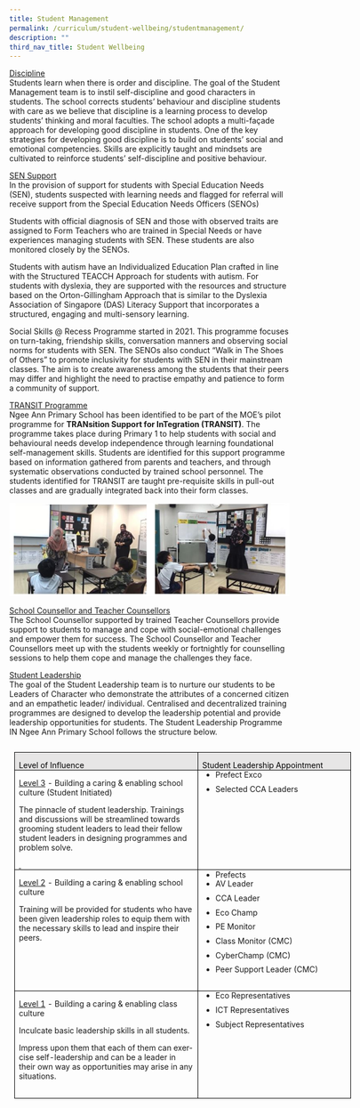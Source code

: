 ```yaml
---
title: Student Management
permalink: /curriculum/student-wellbeing/studentmanagement/
description: ""
third_nav_title: Student Wellbeing
---
```

<u>Discipline</u><br>
Students learn when there is order and discipline.  The goal of the Student Management team is to instil self-discipline and good characters in students. The school corrects students’ behaviour and discipline students with care as we believe that discipline is a learning process to develop students’ thinking and moral faculties. The school adopts a multi-façade approach for developing good discipline in students. One of the key strategies for developing good discipline is to build on students’ social and emotional competencies.  Skills are explicitly taught and mindsets are cultivated to reinforce students’ self-discipline and positive behaviour.

<u>SEN Support </u><br>
In the provision of support for students with Special Education Needs (SEN), students suspected with learning needs and flagged for referral will receive support from the Special Education Needs Officers (SENOs)

Students with official diagnosis of SEN and those with observed traits are assigned to Form Teachers who are trained in Special Needs or have experiences managing students with SEN. These students are also monitored closely by the SENOs.

Students with autism have an Individualized Education Plan crafted in line with the Structured TEACCH Approach for students with autism. For students with dyslexia, they are supported with the resources and structure based on the Orton-Gillingham Approach that is similar to the Dyslexia Association of Singapore (DAS) Literacy Support that incorporates a structured, engaging and multi-sensory learning.

Social Skills @ Recess Programme started in 2021.  This programme focuses on turn-taking, friendship skills, conversation manners and observing social norms for students with SEN. The SENOs also conduct “Walk in The Shoes of Others” to promote inclusivity for students with SEN in their mainstream classes.  The aim is to create awareness among the students that their peers may differ and highlight the need to practise empathy and patience to form a community of support.

<u>TRANSIT Programme</u>
<br>
Ngee Ann Primary School has been identified to be part of the MOE’s pilot programme for **TRANsition Support for InTegration (TRANSIT)**.  The programme takes place during Primary 1 to help students with social and behavioural needs develop independence through learning foundational self-management skills. Students are identified for this support programme based on information gathered from parents and teachers, and through systematic observations conducted by trained school personnel. The students identified for TRANSIT are taught pre-requisite skills in pull-out classes and are gradually integrated back into their form classes.

![](/images/studentwellbeing8.JPG)

<u>School Counsellor and Teacher Counsellors</u><br>
The School Counsellor supported by trained Teacher Counsellors provide support to students to manage and cope with social-emotional challenges and empower them for success. The School Counsellor and Teacher Counsellors meet up with the students weekly or fortnightly for counselling sessions to help them cope and manage the challenges they face.

<u>Student Leadership</u><br>
The goal of the Student Leadership team is to nurture our students to be Leaders of Character who demonstrate the attributes of a concerned citizen and an empathetic leader/ individual. Centralised and decentralized training programmes are designed to develop the leadership potential and provide leadership opportunities for students.  The Student Leadership Programme IN Ngee Ann Primary School follows the structure below.

<table class="MsoTableGrid" border="1" cellspacing="0" cellpadding="0" align="left" width="606" style="width:454.25pt;border-collapse:collapse;border:none;
 mso-border-alt:solid windowtext .5pt;mso-yfti-tbllook:1184;mso-table-lspace:
 9.0pt;margin-left:6.75pt;mso-table-rspace:9.0pt;margin-right:6.75pt;
 mso-table-anchor-vertical:paragraph;mso-table-anchor-horizontal:page;
 mso-table-left:76.75pt;mso-table-top:17.2pt;mso-padding-alt:0in 5.4pt 0in 5.4pt"><tbody><tr style="mso-yfti-irow:0;mso-yfti-firstrow:yes;height:17.5pt"><td width="336" valign="top" style="width:251.75pt;border:solid windowtext 1.0pt;
  mso-border-alt:solid windowtext .5pt;background:#E7E6E6;mso-background-themecolor:
  background2;padding:0in 5.4pt 0in 5.4pt;height:17.5pt"><p class="MsoNormal" style="margin-bottom:0in;line-height:normal;mso-element:
  frame;mso-element-frame-hspace:9.0pt;mso-element-wrap:around;mso-element-anchor-vertical:
  paragraph;mso-element-anchor-horizontal:page;mso-element-left:76.8pt;
  mso-element-top:17.2pt;mso-height-rule:exactly"><span lang="EN-SG" style="color:black;mso-color-alt:windowtext;mso-ansi-language:EN-SG">Level of Influence</span><span lang="EN-SG" style="mso-ansi-language:EN-SG"></span></p></td><td width="270" valign="top" style="width:202.5pt;border:solid windowtext 1.0pt;
  border-left:none;mso-border-left-alt:solid windowtext .5pt;mso-border-alt:
  solid windowtext .5pt;background:#E7E6E6;mso-background-themecolor:background2;
  padding:0in 5.4pt 0in 5.4pt;height:17.5pt"><p class="MsoNormal" style="margin-bottom:0in;line-height:normal;mso-element:
  frame;mso-element-frame-hspace:9.0pt;mso-element-wrap:around;mso-element-anchor-vertical:
  paragraph;mso-element-anchor-horizontal:page;mso-element-left:76.8pt;
  mso-element-top:17.2pt;mso-height-rule:exactly"><span lang="EN-SG" style="color:black;mso-color-alt:windowtext;mso-ansi-language:EN-SG">Student Leadership Appointment</span><span lang="EN-SG" style="mso-ansi-language:EN-SG"></span></p></td></tr><tr style="mso-yfti-irow:1;height:1.0in"><td width="336" valign="top" style="width:251.75pt;border:solid windowtext 1.0pt;
  border-top:none;mso-border-top-alt:solid windowtext .5pt;mso-border-alt:solid windowtext .5pt;
  padding:0in 5.4pt 0in 5.4pt;height:1.0in"><p class="MsoNormal" style="margin-bottom:0in;line-height:normal;mso-element:
  frame;mso-element-frame-hspace:9.0pt;mso-element-wrap:around;mso-element-anchor-vertical:
  paragraph;mso-element-anchor-horizontal:page;mso-element-left:76.8pt;
  mso-element-top:17.2pt;mso-height-rule:exactly"><u><span lang="EN-SG" style="mso-ansi-language:EN-SG">Level 3</span></u><span lang="EN-SG" style="mso-ansi-language:EN-SG"> - </span>Building a caring &amp; enabling school culture (Student Initiated)</p><p class="MsoNormal" style="margin-bottom:0in;line-height:normal;mso-element:
  frame;mso-element-frame-hspace:9.0pt;mso-element-wrap:around;mso-element-anchor-vertical:
  paragraph;mso-element-anchor-horizontal:page;mso-element-left:76.8pt;
  mso-element-top:17.2pt;mso-height-rule:exactly"><span lang="EN-SG" style="mso-ansi-language:EN-SG">The pinnacle of student leadership. Trainings and discussions will be streamlined towards grooming student leaders to lead their fellow student leaders in designing programmes and problem solve.</span></p><p class="MsoNormal" style="margin-bottom:0in;line-height:normal;mso-element:
  frame;mso-element-frame-hspace:9.0pt;mso-element-wrap:around;mso-element-anchor-vertical:
  paragraph;mso-element-anchor-horizontal:page;mso-element-left:76.8pt;
  mso-element-top:17.2pt;mso-height-rule:exactly"><u><span lang="EN-SG" style="mso-ansi-language:EN-SG"><span style="text-decoration:none">&nbsp;</span></span></u></p></td><td width="270" valign="top" style="width:202.5pt;border-top:none;border-left:
  none;border-bottom:solid windowtext 1.0pt;border-right:solid windowtext 1.0pt;
  mso-border-top-alt:solid windowtext .5pt;mso-border-left-alt:solid windowtext .5pt;
  mso-border-alt:solid windowtext .5pt;padding:0in 5.4pt 0in 5.4pt;height:1.0in"><ul style="margin-top:0in" type="disc"><li class="MsoNormal" style="margin-bottom:8.0pt;line-height:107%;mso-list:
       l1 level1 lfo3;mso-element:frame;mso-element-frame-hspace:9.0pt;
       mso-element-wrap:around;mso-element-anchor-vertical:paragraph;
       mso-element-anchor-horizontal:page;mso-element-left:76.8pt;mso-element-top:
       17.2pt;mso-height-rule:exactly">Prefect Exco</li><li class="MsoNormal" style="margin-bottom:8.0pt;line-height:107%;mso-list:
       l1 level1 lfo3;mso-element:frame;mso-element-frame-hspace:9.0pt;
       mso-element-wrap:around;mso-element-anchor-vertical:paragraph;
       mso-element-anchor-horizontal:page;mso-element-left:76.8pt;mso-element-top:
       17.2pt;mso-height-rule:exactly">Selected CCA Leaders</li></ul><p class="MsoNormal" style="margin-bottom:0in;line-height:normal;mso-element:
  frame;mso-element-frame-hspace:9.0pt;mso-element-wrap:around;mso-element-anchor-vertical:
  paragraph;mso-element-anchor-horizontal:page;mso-element-left:76.8pt;
  mso-element-top:17.2pt;mso-height-rule:exactly">&nbsp;</p></td></tr><tr style="mso-yfti-irow:2;height:75.4pt"><td width="336" valign="top" style="width:251.75pt;border:solid windowtext 1.0pt;
  border-top:none;mso-border-top-alt:solid windowtext .5pt;mso-border-alt:solid windowtext .5pt;
  padding:0in 5.4pt 0in 5.4pt;height:75.4pt"><p class="MsoNormal" style="margin-bottom:0in;line-height:normal;mso-element:
  frame;mso-element-frame-hspace:9.0pt;mso-element-wrap:around;mso-element-anchor-vertical:
  paragraph;mso-element-anchor-horizontal:page;mso-element-left:76.8pt;
  mso-element-top:17.2pt;mso-height-rule:exactly"><u><span lang="EN-SG" style="mso-ansi-language:EN-SG">Level 2</span></u><span lang="EN-SG" style="mso-ansi-language:EN-SG"> - </span>Building a caring &amp; enabling school culture</p><p class="MsoNormal" style="margin-bottom:0in;line-height:normal;mso-element:
  frame;mso-element-frame-hspace:9.0pt;mso-element-wrap:around;mso-element-anchor-vertical:
  paragraph;mso-element-anchor-horizontal:page;mso-element-left:76.8pt;
  mso-element-top:17.2pt;mso-height-rule:exactly"><span lang="EN-SG" style="mso-ansi-language:EN-SG">Training will be provided for students who have been given leadership roles to equip them with the necessary skills to lead and inspire their peers.</span></p></td><td width="270" valign="top" style="width:202.5pt;border-top:none;border-left:
  none;border-bottom:solid windowtext 1.0pt;border-right:solid windowtext 1.0pt;
  mso-border-top-alt:solid windowtext .5pt;mso-border-left-alt:solid windowtext .5pt;
  mso-border-alt:solid windowtext .5pt;padding:0in 5.4pt 0in 5.4pt;height:75.4pt"><ul style="margin-top:0in" type="disc"><li class="MsoNormal" style="margin-bottom:0in;line-height:normal;mso-list:
       l2 level1 lfo1;mso-element:frame;mso-element-frame-hspace:9.0pt;
       mso-element-wrap:around;mso-element-anchor-vertical:paragraph;
       mso-element-anchor-horizontal:page;mso-element-left:76.8pt;mso-element-top:
       17.2pt;mso-height-rule:exactly">Prefects</li><li class="MsoNormal" style="margin-bottom:8.0pt;line-height:107%;mso-list:
       l2 level1 lfo1;mso-element:frame;mso-element-frame-hspace:9.0pt;
       mso-element-wrap:around;mso-element-anchor-vertical:paragraph;
       mso-element-anchor-horizontal:page;mso-element-left:76.8pt;mso-element-top:
       17.2pt;mso-height-rule:exactly">AV Leader</li><li class="MsoNormal" style="margin-bottom:8.0pt;line-height:107%;mso-list:
       l2 level1 lfo1;mso-element:frame;mso-element-frame-hspace:9.0pt;
       mso-element-wrap:around;mso-element-anchor-vertical:paragraph;
       mso-element-anchor-horizontal:page;mso-element-left:76.8pt;mso-element-top:
       17.2pt;mso-height-rule:exactly">CCA Leader</li><li class="MsoNormal" style="margin-bottom:8.0pt;line-height:107%;mso-list:
       l2 level1 lfo1;mso-element:frame;mso-element-frame-hspace:9.0pt;
       mso-element-wrap:around;mso-element-anchor-vertical:paragraph;
       mso-element-anchor-horizontal:page;mso-element-left:76.8pt;mso-element-top:
       17.2pt;mso-height-rule:exactly">Eco Champ</li><li class="MsoNormal" style="margin-bottom:8.0pt;line-height:107%;mso-list:
       l2 level1 lfo1;mso-element:frame;mso-element-frame-hspace:9.0pt;
       mso-element-wrap:around;mso-element-anchor-vertical:paragraph;
       mso-element-anchor-horizontal:page;mso-element-left:76.8pt;mso-element-top:
       17.2pt;mso-height-rule:exactly">PE Monitor</li><li class="MsoNormal" style="margin-bottom:8.0pt;line-height:107%;mso-list:
       l2 level1 lfo1;mso-element:frame;mso-element-frame-hspace:9.0pt;
       mso-element-wrap:around;mso-element-anchor-vertical:paragraph;
       mso-element-anchor-horizontal:page;mso-element-left:76.8pt;mso-element-top:
       17.2pt;mso-height-rule:exactly">Class Monitor (CMC)</li><li class="MsoNormal" style="margin-bottom:8.0pt;line-height:107%;mso-list:
       l2 level1 lfo1;mso-element:frame;mso-element-frame-hspace:9.0pt;
       mso-element-wrap:around;mso-element-anchor-vertical:paragraph;
       mso-element-anchor-horizontal:page;mso-element-left:76.8pt;mso-element-top:
       17.2pt;mso-height-rule:exactly">CyberChamp (CMC)</li><li class="MsoNormal" style="margin-bottom:8.0pt;line-height:107%;mso-list:
       l2 level1 lfo1;mso-element:frame;mso-element-frame-hspace:9.0pt;
       mso-element-wrap:around;mso-element-anchor-vertical:paragraph;
       mso-element-anchor-horizontal:page;mso-element-left:76.8pt;mso-element-top:
       17.2pt;mso-height-rule:exactly">Peer Support Leader (CMC)</li></ul><p class="MsoNormal" style="margin-bottom:0in;line-height:normal;mso-element:
  frame;mso-element-frame-hspace:9.0pt;mso-element-wrap:around;mso-element-anchor-vertical:
  paragraph;mso-element-anchor-horizontal:page;mso-element-left:76.8pt;
  mso-element-top:17.2pt;mso-height-rule:exactly"><span lang="EN-SG" style="mso-ansi-language:EN-SG">&nbsp;</span></p></td></tr><tr style="mso-yfti-irow:3;mso-yfti-lastrow:yes;height:1.0in"><td width="336" valign="top" style="width:251.75pt;border:solid windowtext 1.0pt;
  border-top:none;mso-border-top-alt:solid windowtext .5pt;mso-border-alt:solid windowtext .5pt;
  padding:0in 5.4pt 0in 5.4pt;height:1.0in"><p class="MsoNormal" style="margin-bottom:0in;line-height:normal;mso-element:
  frame;mso-element-frame-hspace:9.0pt;mso-element-wrap:around;mso-element-anchor-vertical:
  paragraph;mso-element-anchor-horizontal:page;mso-element-left:76.8pt;
  mso-element-top:17.2pt;mso-height-rule:exactly"><u><span lang="EN-SG" style="mso-ansi-language:EN-SG">Level 1</span></u><span lang="EN-SG" style="mso-ansi-language:EN-SG"> - </span>Building a caring &amp; enabling class culture</p><p class="MsoNormal" style="margin-bottom:0in;line-height:normal;mso-element:
  frame;mso-element-frame-hspace:9.0pt;mso-element-wrap:around;mso-element-anchor-vertical:
  paragraph;mso-element-anchor-horizontal:page;mso-element-left:76.8pt;
  mso-element-top:17.2pt;mso-height-rule:exactly"><span lang="EN-SG" style="mso-ansi-language:EN-SG">Inculcate basic leadership skills in all students.</span></p><p class="MsoNormal" style="margin-bottom:0in;line-height:normal;mso-element:
  frame;mso-element-frame-hspace:9.0pt;mso-element-wrap:around;mso-element-anchor-vertical:
  paragraph;mso-element-anchor-horizontal:page;mso-element-left:76.8pt;
  mso-element-top:17.2pt;mso-height-rule:exactly"><span lang="EN-SG" style="mso-ansi-language:EN-SG">Impress upon them that each of them can exercise self-leadership and can be a leader in their own way as opportunities may arise in any situations.</span></p><p class="MsoNormal" style="margin-bottom:0in;line-height:normal;mso-element:
  frame;mso-element-frame-hspace:9.0pt;mso-element-wrap:around;mso-element-anchor-vertical:
  paragraph;mso-element-anchor-horizontal:page;mso-element-left:76.8pt;
  mso-element-top:17.2pt;mso-height-rule:exactly"><span lang="EN-SG" style="mso-ansi-language:EN-SG">&nbsp;</span></p></td><td width="270" valign="top" style="width:202.5pt;border-top:none;border-left:
  none;border-bottom:solid windowtext 1.0pt;border-right:solid windowtext 1.0pt;
  mso-border-top-alt:solid windowtext .5pt;mso-border-left-alt:solid windowtext .5pt;
  mso-border-alt:solid windowtext .5pt;padding:0in 5.4pt 0in 5.4pt;height:1.0in"><ul style="margin-top:0in" type="disc"><li class="MsoNormal" style="margin-bottom:8.0pt;line-height:107%;mso-list:
       l0 level1 lfo2;mso-element:frame;mso-element-frame-hspace:9.0pt;
       mso-element-wrap:around;mso-element-anchor-vertical:paragraph;
       mso-element-anchor-horizontal:page;mso-element-left:76.8pt;mso-element-top:
       17.2pt;mso-height-rule:exactly">Eco Representatives</li><li class="MsoNormal" style="margin-bottom:8.0pt;line-height:107%;mso-list:
       l0 level1 lfo2;mso-element:frame;mso-element-frame-hspace:9.0pt;
       mso-element-wrap:around;mso-element-anchor-vertical:paragraph;
       mso-element-anchor-horizontal:page;mso-element-left:76.8pt;mso-element-top:
       17.2pt;mso-height-rule:exactly">ICT Representatives</li><li class="MsoNormal" style="margin-bottom:8.0pt;line-height:107%;mso-list:
       l0 level1 lfo2;mso-element:frame;mso-element-frame-hspace:9.0pt;
       mso-element-wrap:around;mso-element-anchor-vertical:paragraph;
       mso-element-anchor-horizontal:page;mso-element-left:76.8pt;mso-element-top:
       17.2pt;mso-height-rule:exactly">Subject Representatives</li></ul><p class="MsoNormal" style="margin-bottom:0in;line-height:normal;mso-element:
  frame;mso-element-frame-hspace:9.0pt;mso-element-wrap:around;mso-element-anchor-vertical:
  paragraph;mso-element-anchor-horizontal:page;mso-element-left:76.8pt;
  mso-element-top:17.2pt;mso-height-rule:exactly">&nbsp;</p><p class="MsoNormal" style="margin-bottom:0in;line-height:normal;mso-element:
  frame;mso-element-frame-hspace:9.0pt;mso-element-wrap:around;mso-element-anchor-vertical:
  paragraph;mso-element-anchor-horizontal:page;mso-element-left:76.8pt;
  mso-element-top:17.2pt;mso-height-rule:exactly"><span lang="EN-SG" style="mso-ansi-language:EN-SG">&nbsp;</span></p></td></tr></tbody></table>
	
	